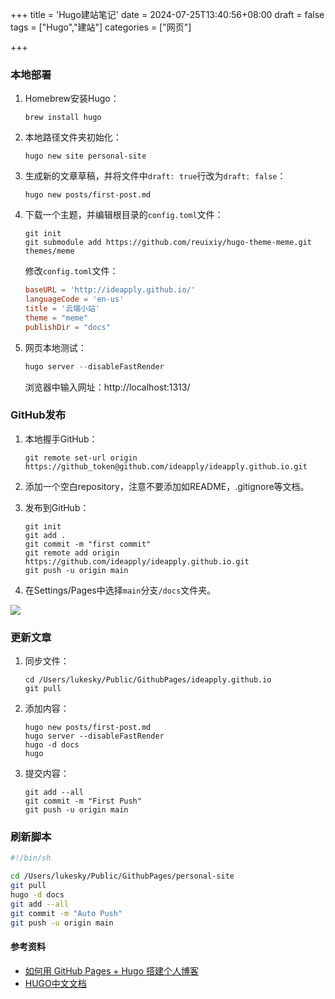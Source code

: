+++
title = 'Hugo建站笔记'
date = 2024-07-25T13:40:56+08:00
draft = false
tags = ["Hugo","建站"]
categories = ["网页"]

+++

### 本地部署

1. Homebrew安装Hugo：

   ```shell
   brew install hugo
   ```

2. 本地路径文件夹初始化：

   ```shell
   hugo new site personal-site
   ```

3. 生成新的文章草稿，并将文件中`draft: true`行改为`draft: false`：

   ```shell
   hugo new posts/first-post.md
   ```

4. 下载一个主题，并编辑根目录的`config.toml`文件：

   ```shell
   git init
   git submodule add https://github.com/reuixiy/hugo-theme-meme.git themes/meme
   ```

   修改`config.toml`文件：

   ```toml
   baseURL = 'http://ideapply.github.io/'
   languageCode = 'en-us'
   title = '云端小站'
   theme = "meme"
   publishDir = "docs"
   ```

5. 网页本地测试：

   ```javascript
   hugo server --disableFastRender
   ```

   浏览器中输入网址：http://localhost:1313/ 

### GitHub发布

1. 本地握手GitHub：

   ```shell
   git remote set-url origin https://github_token@github.com/ideapply/ideapply.github.io.git
   ```

   

2. 添加一个空白repository，注意不要添加如README，.gitignore等文档。

3. 发布到GitHub：

   ```shell
   git init
   git add .
   git commit -m "first commit"
   git remote add origin https://github.com/ideapply/ideapply.github.io.git
   git push -u origin main
   ```

4. 在Settings/Pages中选择`main`分支`/docs`文件夹。

![](https://cdn.jsdelivr.net/gh/ideapply/pichub@master/obsidian/202407251400597.png)

### 更新文章

1. 同步文件：

   ```shell
   cd /Users/lukesky/Public/GithubPages/ideapply.github.io
   git pull
   ```

2. 添加内容：

   ```shell
   hugo new posts/first-post.md
   hugo server --disableFastRender
   hugo -d docs
   hugo

3. 提交内容：

   ```shell
   git add --all
   git commit -m "First Push"
   git push -u origin main
   ```

### 刷新脚本

```sh
#!/bin/sh

cd /Users/lukesky/Public/GithubPages/personal-site
git pull
hugo -d docs
git add --all
git commit -m "Auto Push"
git push -u origin main
```



#### 参考资料

- [如何用 GitHub Pages + Hugo 搭建个人博客](https://cuttontail.blog/blog/create-a-wesite-using-github-pages-and-hugo/)
- [HUGO中文文档](https://hugo.opendocs.io/getting-started/usage/)
